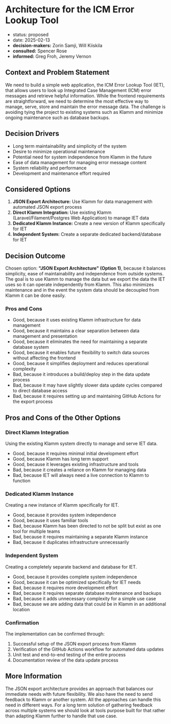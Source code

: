 # Architecture for the ICM Error Lookup Tool

- status: proposed
- date: 2025-02-13
- **decision-makers:** Zorin Samji, Will Kiiskila
- **consulted:** Spencer Rose
- **informed:** Greg Froh, Jeremy Vernon

## Context and Problem Statement

We need to build a simple web application, the ICM Error Lookup Tool (IET), that allows users to look up Integrated Case Management (ICM) error messages and retrieve helpful information. While the frontend requirements are straightforward, we need to determine the most effective way to manage, serve, store and maintain the error message data. The challenge is avoiding tying the project to existing systems such as Klamm and minimize ongoing maintenance such as database backups.

## Decision Drivers

- Long term maintainability and simplicity of the system
- Desire to minimize operational maintenance
- Potential need for system independence from Klamm in the future
- Ease of data management for managing error message content
- System reliability and performance
- Development and maintenance effort required

## Considered Options

1. **JSON Export Architecture:** Use Klamm for data management with automated JSON export process
2. **Direct Klamm Integration:** Use existing Klamm (Laravel/Filament/Postgres Web Application) to manage IET data
3. **Dedicated Klamm Instance:** Create a new version of Klamm specifically for IET
4. **Independent System:** Create a separate dedicated backend/database for IET

## Decision Outcome

Chosen option: **"JSON Export Architecture" (Option 1)**, because it balances simplicity, ease of maintainability and independence from outside systems. The goal is to use Klamm to manage the data but we export the data the IET uses so it can operate independently from Klamm. This also minimizes maintenance and in the event the system data should be decoupled from Klamm it can be done easily.

### Pros and Cons

- Good, because it uses existing Klamm infrastructure for data management
- Good, because it maintains a clear separation between data management and presentation
- Good, because it eliminates the need for maintaining a separate database system
- Good, because it enables future flexibility to switch data sources without affecting the frontend
- Good, because it simplifies deployment and reduces operational complexity
- Bad, because it introduces a build/deploy step in the data update process
- Bad, because it may have slightly slower data update cycles compared to direct database access
- Bad, because it requires setting up and maintaining GitHub Actions for the export process

## Pros and Cons of the Other Options

### Direct Klamm Integration

Using the existing Klamm system directly to manage and serve IET data.

- Good, because it requires minimal initial development effort
- Good, because Klamm has long term support
- Good, because it leverages existing infrastructure and tools
- Bad, because it creates a reliance on Klamm for managing data
- Bad, because IET will always need a live connection to Klamm to function

### Dedicated Klamm Instance

Creating a new instance of Klamm specifically for IET.

- Good, because it provides system independence
- Good, because it uses familiar tools
- Bad, because Klamm has been directed to not be split but exist as one tool for multiple teams
- Bad, because it requires maintaining a separate Klamm instance
- Bad, because it duplicates infrastructure unnecessarily

### Independent System

Creating a completely separate backend and database for IET.

- Good, because it provides complete system independence
- Good, because it can be optimized specifically for IET needs
- Bad, because it requires more development effort
- Bad, because it requires separate database maintenance and backups
- Bad, because it adds unnecessary complexity for a simple use case
- Bad, because we are adding data that could be in Klamm in an additional location

### Confirmation

The implementation can be confirmed through:

1. Successful setup of the JSON export process from Klamm
2. Verification of the GitHub Actions workflow for automated data updates
3. Unit test and end-to-end testing of the entire process
4. Documentation review of the data update process

## More Information

The JSON export architecture provides an approach that balances our immediate needs with future flexibility. We also have the need to send feedback to Klamm or another system. All the approaches can handle this need in different ways. For a long term solution of gathering feedback across multiple systems we should look at tools purpose built for that rather than adapting Klamm further to handle that use case.
